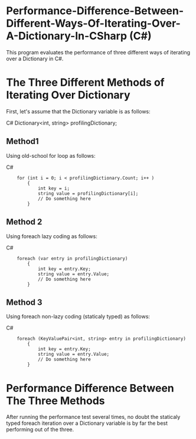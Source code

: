# Performance-Difference-Between-Different-Ways-Of-Iterating-Over-A-Dictionary-In-CSharp (C#)

This program evaluates the performance of three different ways of iterating over a Dictionary in C#.

# The Three Different Methods of Iterating Over Dictionary
First, let's assume that the Dictionary variable is as follows:

C#
Dictionary<int, string> profilingDictionary;

## Method1
Using old-school for loop as follows:

C#

        for (int i = 0; i < profilingDictionary.Count; i++ ) 
            { 
                int key = i; 
                string value = profilingDictionary[i]; 
                // Do something here 
            } 
## Method 2
Using foreach lazy coding as follows:

C#

        foreach (var entry in profilingDictionary) 
            { 
                int key = entry.Key; 
                string value = entry.Value; 
                // Do something here 
            }
 
## Method 3
Using foreach non-lazy coding (staticaly typed) as follows:

C#

        foreach (KeyValuePair<int, string> entry in profilingDictionary) 
            { 
                int key = entry.Key; 
                string value = entry.Value; 
                // Do something here 
            }
 
# Performance Difference Between The Three Methods
After running the performance test several times, no doubt the staticaly typed foreach iteration over a Dictionary variable is by far the best performing out of the three.



 
